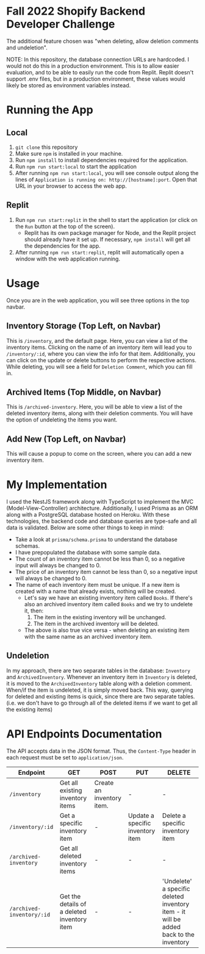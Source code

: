 # Fall 2022 Shopify Backend Developer Challenge

The additional feature chosen was "when deleting, allow deletion comments and undeletion".

NOTE: In this repository, the database connection URLs are hardcoded. I would not do this in a production environment. This is to allow easier evaluation, and to be able to easily run the code from Replit. Replit doesn't support .env files, but in a production environment, these values would likely be stored as environment variables instead.

# Running the App

## Local

1. `git clone` this repository
2. Make sure `npm` is installed in your machine.
3. Run `npm install` to install dependencies required for the application.
4. Run `npm run start:local` to start the application
5. After running `npm run start:local`, you will see console output along the lines of `Application is running on: http://[hostname]:port`. Open that URL in your browser to access the web app.

## Replit

1. Run `npm run start:replit` in the shell to start the application (or click on the `Run` button at the top of the screen).
   - Replit has its own package manager for Node, and the Replit project should already have it set up. If necessary, `npm install` will get all the dependencies for the app.
2. After running `npm run start:replit`, replit will automatically open a window with the web application running.

# Usage

Once you are in the web application, you will see three options in the top navbar.

## Inventory Storage (Top Left, on Navbar)

This is `/inventory`, and the default page. Here, you can view a list of the inventory items. Clicking on the name of an inventory item will lead you to `/inventory/:id`, where you can view the info for that item. Additionally, you can click on the update or delete buttons to perform the respective actions. While deleting, you will see a field for `Deletion Comment`, which you can fill in.

## Archived Items (Top Middle, on Navbar)

This is `/archived-inventory`. Here, you will be able to view a list of the deleted inventory items, along with their deletion comments. You will have the option of undeleting the items you want.

## Add New (Top Left, on Navbar)

This will cause a popup to come on the screen, where you can add a new inventory item.

# My Implementation

I used the NestJS framework along with TypeScript to implement the MVC (Model-View-Controller) architecture. Additionally, I used Prisma as an ORM along with a PostgreSQL database hosted on Heroku. With these technologies, the backend code and database queries are type-safe and all data is validated. Below are some other things to keep in mind:

- Take a look at `prisma/schema.prisma` to understand the database schemas.
- I have prepopulated the database with some sample data.
- The count of an inventory item cannot be less than 0, so a negative input will always be changed to 0.
- The price of an inventory item cannot be less than 0, so a negative input will always be changed to 0.
- The name of each inventory item must be unique. If a new item is created with a name that already exists, nothing will be created.
  - Let's say we have an existing inventory item called `Books`. If there's also an archived inventory item called `Books` and we try to undelete it, then:
    1. The item in the existing inventory will be unchanged.
    2. The item in the archived inventory will be deleted.
  - The above is also true vice versa - when deleting an existing item with the same name as an archived inventory item.

## Undeletion

In my approach, there are two separate tables in the database: `Inventory` and `ArchivedInventory`. Whenever an inventory item in `Inventory` is deleted, it is moved to the `ArchivedInventory` table along with a deletion comment. When/if the item is undeleted, it is simply moved back. This way, querying for deleted and existing items is quick, since there are two separate tables. (i.e. we don't have to go through all of the deleted items if we want to get all the existing items)

# API Endpoints Documentation

The API accepts data in the JSON format. Thus, the `Content-Type` header in each request must be set to `application/json`.

| Endpoint                  | GET                                         | POST                      | PUT                              | DELETE                                                                                |
| ------------------------- | ------------------------------------------- | ------------------------- | -------------------------------- | ------------------------------------------------------------------------------------- |
| `/inventory`              | Get all existing inventory items            | Create an inventory item. | -                                | -                                                                                     |
| `/inventory/:id`          | Get a specific inventory item               | -                         | Update a specific inventory item | Delete a specific inventory item                                                      |
| `/archived-inventory`     | Get all deleted inventory items             | -                         | -                                | -                                                                                     |
| `/archived-inventory/:id` | Get the details of a deleted inventory item | -                         | -                                | 'Undelete' a specific deleted inventory item - it will be added back to the inventory |
